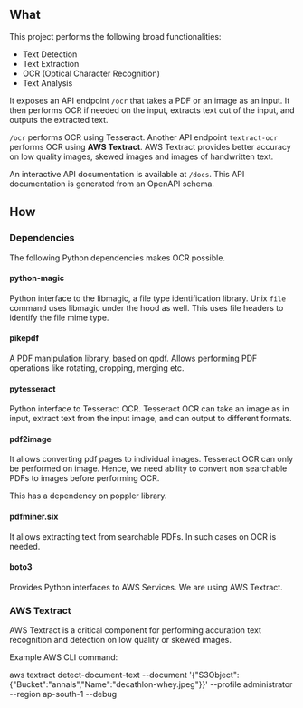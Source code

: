 ## What

This project performs the following broad functionalities:
- Text Detection
- Text Extraction
- OCR (Optical Character Recognition)
- Text Analysis

It exposes an API endpoint `/ocr` that takes a PDF or an image as an input. It then performs OCR if needed on the input, extracts text out of the input, and outputs the extracted text.

`/ocr` performs OCR using Tesseract. Another API endpoint `textract-ocr` performs OCR using **AWS Textract**. AWS Textract provides better accuracy on low quality images, skewed images and images of handwritten text.

An interactive API documentation is available at `/docs`. This API documentation is generated from an OpenAPI schema.

## How

### Dependencies

The following Python dependencies makes OCR possible.

#### python-magic
Python interface to the libmagic, a file type identification library. Unix `file` command uses libmagic under the hood as well.
This uses file headers to identify the file mime type.

#### pikepdf
A PDF manipulation library, based on qpdf.
Allows performing PDF operations like rotating, cropping, merging etc.

#### pytesseract
Python interface to Tesseract OCR.
Tesseract OCR can take an image as in input, extract text from the input image, and can output to different formats.

#### pdf2image
It allows converting pdf pages to individual images.
Tesseract OCR can only be performed on image. Hence, we need ability to convert non searchable PDFs to images before performing OCR.

This has a dependency on poppler library.

#### pdfminer.six
It allows extracting text from searchable PDFs. In such cases on OCR is needed.

#### boto3
Provides Python interfaces to AWS Services. We are using AWS Textract.

### AWS Textract
AWS Textract is a critical component for performing accuration text recognition and detection on low quality or skewed images.

Example AWS CLI command:

  aws textract detect-document-text --document '{"S3Object":{"Bucket":"annals","Name":"decathlon-whey.jpeg"}}' --profile administrator --region ap-south-1 --debug
